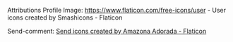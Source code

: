 Attributions
Profile Image: https://www.flaticon.com/free-icons/user - User icons created by Smashicons - Flaticon

Send-comment: <a href="https://www.flaticon.com/free-icons/send" title="send icons">Send icons created by Amazona Adorada - Flaticon</a>